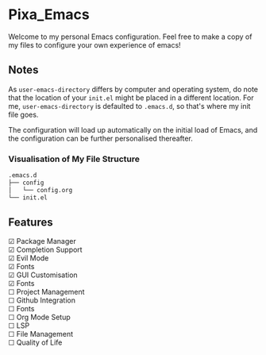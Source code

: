 # Pixa_Emacs
Welcome to my personal Emacs configuration. Feel free to make a copy of my files to configure your own experience of emacs!

## Notes
As ``user-emacs-directory`` differs by computer and operating system, do note that the location of your ``init.el`` might be placed in a different location. For me, ``user-emacs-directory`` is defaulted to ``.emacs.d``, so that's where my init file goes.

The configuration will load up automatically on the initial load of Emacs, and the configuration can be further personalised thereafter.

### Visualisation of My File Structure
``` bash
.emacs.d
├── config
│   └── config.org
└── init.el
```
## Features
☑ Package Manager<br>
☑ Completion Support<br>
☑ Evil Mode<br>
☑ Fonts<br>
☑ GUI Customisation<br>
☑ Fonts<br>
☐ Project Management<br>
☐ Github Integration<br>
☐ Fonts<br>
☐ Org Mode Setup<br>
☐ LSP<br>
☐ File Management<br>
☐ Quality of Life<br>
